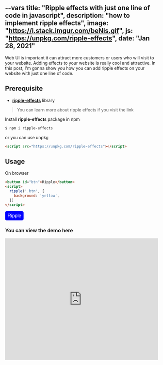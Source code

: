 --vars
title: "Ripple effects with just one line of code in javascript",
description: "how to implement ripple effects",
image: "https://i.stack.imgur.com/beNis.gif",
js: "https://unpkg.com/ripple-effects",
date: "Jan 28, 2021"
--

Web UI is important it can attract more customers or users who will visit to your website. Adding effects to your
website is really cool and attractive. In this post, I'm gonna show you how you can add ripple effects on your website
with just one line of code.

## Prerequisite

- **[ripple-effects](https://www.npmjs.com/package/ripple-effects)** library

> You can learn more about ripple effects if you visit the link

Install **ripple-effects** package in npm

```bash
$ npm i ripple-effects
```

or you can use unpkg

```html
<script src="https://unpkg.com/ripple-effects"></script>
```

## Usage

On browser

```html
<button id="btn">Ripple</button>
<script>
  ripple('.btn', {
    background: 'yellow',
  })
</script>
```

<button id="rippleBtn" style="padding: .35rem .5rem; color: white; background: blue;border: none;border-radius: 5px;font-size: 1rem;">Ripple</button>

<script>
  window.onload = function() {
    ripple("#rippleBtn", {
      background: 'yellow',
    })
  }
</script>

### You can view the demo here

<iframe height="400" style="width: 100%;" scrolling="no" title="Ripple Effect with just one line of code using ripple-effects library" src="https://codepen.io/darkcris1/embed/zYoOWrO?height=265&theme-id=dark&default-tab=html,result" frameborder="no" loading="lazy" allowtransparency="true" allowfullscreen="true">
  See the Pen <a href='https://codepen.io/darkcris1/pen/zYoOWrO'>Ripple Effect with just one line of code using ripple-effects library</a> by darkcris1
  (<a href='https://codepen.io/darkcris1'>@darkcris1</a>) on <a href='https://codepen.io'>CodePen</a>.
</iframe>
